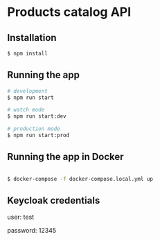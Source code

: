 # Products catalog API

## Installation

```bash
$ npm install
```

## Running the app

```bash
# development
$ npm run start

# watch mode
$ npm run start:dev

# production mode
$ npm run start:prod
```

## Running the app in Docker

```bash

$ docker-compose -f docker-compose.local.yml up

```

## Keycloak credentials

user: test

password: 12345
